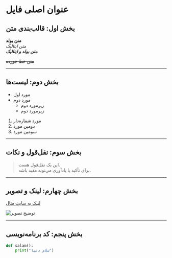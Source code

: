 # عنوان اصلی فایل

## بخش اول: قالب‌بندی متن

**متن بولد**  
*متن ایتالیک*  
***متن بولد و ایتالیک***

~~متن خط خورده~~

---

## بخش دوم: لیست‌ها

- مورد اول
- مورد دوم
  - زیرمورد دوم
  - زیرمورد دوم

1. مورد شماره‌دار
2. دومین مورد
3. سومین مورد

---

## بخش سوم: نقل‌قول و نکات

> این یک نقل‌قول هست.  
> برای تأکید یا یادآوری می‌تونه مفید باشه.

---

## بخش چهارم: لینک و تصویر

[لینک به سایت مثال](https://example.com)

![توضیح تصویر](https://via.placeholder.com/150)

---

## بخش پنجم: کد برنامه‌نویسی

```python
def salam():
    print("سلام دنیا")